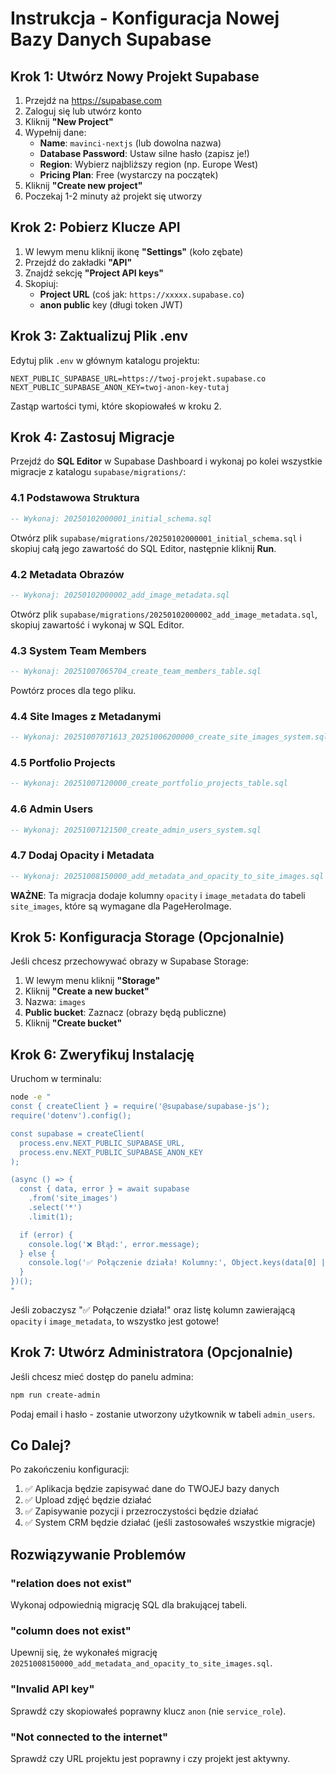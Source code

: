 # Instrukcja - Konfiguracja Nowej Bazy Danych Supabase

## Krok 1: Utwórz Nowy Projekt Supabase

1. Przejdź na https://supabase.com
2. Zaloguj się lub utwórz konto
3. Kliknij **"New Project"**
4. Wypełnij dane:
   - **Name**: `mavinci-nextjs` (lub dowolna nazwa)
   - **Database Password**: Ustaw silne hasło (zapisz je!)
   - **Region**: Wybierz najbliższy region (np. Europe West)
   - **Pricing Plan**: Free (wystarczy na początek)
5. Kliknij **"Create new project"**
6. Poczekaj 1-2 minuty aż projekt się utworzy

## Krok 2: Pobierz Klucze API

1. W lewym menu kliknij ikonę **"Settings"** (koło zębate)
2. Przejdź do zakładki **"API"**
3. Znajdź sekcję **"Project API keys"**
4. Skopiuj:
   - **Project URL** (coś jak: `https://xxxxx.supabase.co`)
   - **anon public** key (długi token JWT)

## Krok 3: Zaktualizuj Plik .env

Edytuj plik `.env` w głównym katalogu projektu:

```env
NEXT_PUBLIC_SUPABASE_URL=https://twoj-projekt.supabase.co
NEXT_PUBLIC_SUPABASE_ANON_KEY=twoj-anon-key-tutaj
```

Zastąp wartości tymi, które skopiowałeś w kroku 2.

## Krok 4: Zastosuj Migracje

Przejdź do **SQL Editor** w Supabase Dashboard i wykonaj po kolei wszystkie migracje z katalogu `supabase/migrations/`:

### 4.1 Podstawowa Struktura

```sql
-- Wykonaj: 20250102000001_initial_schema.sql
```

Otwórz plik `supabase/migrations/20250102000001_initial_schema.sql` i skopiuj całą jego zawartość do SQL Editor, następnie kliknij **Run**.

### 4.2 Metadata Obrazów

```sql
-- Wykonaj: 20250102000002_add_image_metadata.sql
```

Otwórz plik `supabase/migrations/20250102000002_add_image_metadata.sql`, skopiuj zawartość i wykonaj w SQL Editor.

### 4.3 System Team Members

```sql
-- Wykonaj: 20251007065704_create_team_members_table.sql
```

Powtórz proces dla tego pliku.

### 4.4 Site Images z Metadanymi

```sql
-- Wykonaj: 20251007071613_20251006200000_create_site_images_system.sql
```

### 4.5 Portfolio Projects

```sql
-- Wykonaj: 20251007120000_create_portfolio_projects_table.sql
```

### 4.6 Admin Users

```sql
-- Wykonaj: 20251007121500_create_admin_users_system.sql
```

### 4.7 Dodaj Opacity i Metadata

```sql
-- Wykonaj: 20251008150000_add_metadata_and_opacity_to_site_images.sql
```

**WAŻNE**: Ta migracja dodaje kolumny `opacity` i `image_metadata` do tabeli `site_images`, które są wymagane dla PageHeroImage.

## Krok 5: Konfiguracja Storage (Opcjonalnie)

Jeśli chcesz przechowywać obrazy w Supabase Storage:

1. W lewym menu kliknij **"Storage"**
2. Kliknij **"Create a new bucket"**
3. Nazwa: `images`
4. **Public bucket**: Zaznacz (obrazy będą publiczne)
5. Kliknij **"Create bucket"**

## Krok 6: Zweryfikuj Instalację

Uruchom w terminalu:

```bash
node -e "
const { createClient } = require('@supabase/supabase-js');
require('dotenv').config();

const supabase = createClient(
  process.env.NEXT_PUBLIC_SUPABASE_URL,
  process.env.NEXT_PUBLIC_SUPABASE_ANON_KEY
);

(async () => {
  const { data, error } = await supabase
    .from('site_images')
    .select('*')
    .limit(1);

  if (error) {
    console.log('❌ Błąd:', error.message);
  } else {
    console.log('✅ Połączenie działa! Kolumny:', Object.keys(data[0] || {}));
  }
})();
"
```

Jeśli zobaczysz "✅ Połączenie działa!" oraz listę kolumn zawierającą `opacity` i `image_metadata`, to wszystko jest gotowe!

## Krok 7: Utwórz Administratora (Opcjonalnie)

Jeśli chcesz mieć dostęp do panelu admina:

```bash
npm run create-admin
```

Podaj email i hasło - zostanie utworzony użytkownik w tabeli `admin_users`.

## Co Dalej?

Po zakończeniu konfiguracji:

1. ✅ Aplikacja będzie zapisywać dane do TWOJEJ bazy danych
2. ✅ Upload zdjęć będzie działać
3. ✅ Zapisywanie pozycji i przezroczystości będzie działać
4. ✅ System CRM będzie działać (jeśli zastosowałeś wszystkie migracje)

## Rozwiązywanie Problemów

### "relation does not exist"
Wykonaj odpowiednią migrację SQL dla brakującej tabeli.

### "column does not exist"
Upewnij się, że wykonałeś migrację `20251008150000_add_metadata_and_opacity_to_site_images.sql`.

### "Invalid API key"
Sprawdź czy skopiowałeś poprawny klucz `anon` (nie `service_role`).

### "Not connected to the internet"
Sprawdź czy URL projektu jest poprawny i czy projekt jest aktywny.
